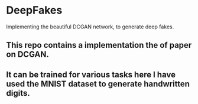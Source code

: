 # DeepFakes
Implementing the beautiful DCGAN network, to generate deep fakes.

## This repo contains a implementation the of paper on DCGAN.
## It can be trained for various tasks here I have used the MNIST dataset to generate handwritten digits.


